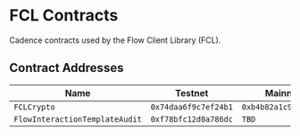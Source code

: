 # FCL Contracts

Cadence contracts used by the Flow Client Library (FCL).

## Contract Addresses

| Name                           | Testnet              | Mainnet              |
| ------------------------------ | -------------------- | -------------------- |
| `FCLCrypto`                    | `0x74daa6f9c7ef24b1` | `0xb4b82a1c9d21d284` |
| `FlowInteractionTemplateAudit` | `0xf78bfc12d0a786dc` | `TBD`                |
